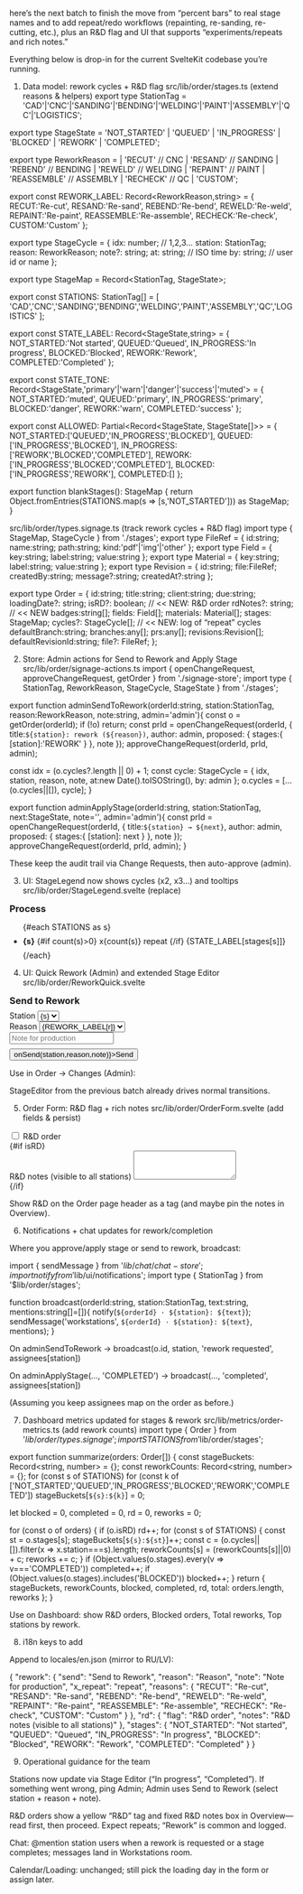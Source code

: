 here’s the next batch to finish the move from “percent bars” to real stage names and to add repeat/redo workflows (repainting, re-sanding, re-cutting, etc.), plus an R&D flag and UI that supports “experiments/repeats and rich notes.”

Everything below is drop-in for the current SvelteKit codebase you’re running.

1) Data model: rework cycles + R&D flag
src/lib/order/stages.ts (extend reasons & helpers)
export type StationTag =
  'CAD'|'CNC'|'SANDING'|'BENDING'|'WELDING'|'PAINT'|'ASSEMBLY'|'QC'|'LOGISTICS';

export type StageState =
  'NOT_STARTED' | 'QUEUED' | 'IN_PROGRESS' | 'BLOCKED' | 'REWORK' | 'COMPLETED';

export type ReworkReason =
  | 'RECUT'      // CNC
  | 'RESAND'     // SANDING
  | 'REBEND'     // BENDING
  | 'REWELD'     // WELDING
  | 'REPAINT'    // PAINT
  | 'REASSEMBLE' // ASSEMBLY
  | 'RECHECK'    // QC
  | 'CUSTOM';

export const REWORK_LABEL: Record<ReworkReason,string> = {
  RECUT:'Re-cut', RESAND:'Re-sand', REBEND:'Re-bend', REWELD:'Re-weld',
  REPAINT:'Re-paint', REASSEMBLE:'Re-assemble', RECHECK:'Re-check', CUSTOM:'Custom'
};

export type StageCycle = {
  idx: number;            // 1,2,3…
  station: StationTag;
  reason: ReworkReason;
  note?: string;
  at: string;             // ISO time
  by: string;             // user id or name
};

export type StageMap = Record<StationTag, StageState>;

export const STATIONS: StationTag[] = [
  'CAD','CNC','SANDING','BENDING','WELDING','PAINT','ASSEMBLY','QC','LOGISTICS'
];

export const STATE_LABEL: Record<StageState,string> = {
  NOT_STARTED:'Not started', QUEUED:'Queued', IN_PROGRESS:'In progress',
  BLOCKED:'Blocked', REWORK:'Rework', COMPLETED:'Completed'
};

export const STATE_TONE: Record<StageState,'primary'|'warn'|'danger'|'success'|'muted'> = {
  NOT_STARTED:'muted', QUEUED:'primary', IN_PROGRESS:'primary',
  BLOCKED:'danger', REWORK:'warn', COMPLETED:'success'
};

export const ALLOWED: Partial<Record<StageState, StageState[]>> = {
  NOT_STARTED:['QUEUED','IN_PROGRESS','BLOCKED'],
  QUEUED:['IN_PROGRESS','BLOCKED'],
  IN_PROGRESS:['REWORK','BLOCKED','COMPLETED'],
  REWORK:['IN_PROGRESS','BLOCKED','COMPLETED'],
  BLOCKED:['IN_PROGRESS','REWORK'],
  COMPLETED:[]
};

export function blankStages(): StageMap {
  return Object.fromEntries(STATIONS.map(s => [s,'NOT_STARTED'])) as StageMap;
}

src/lib/order/types.signage.ts (track rework cycles + R&D flag)
import type { StageMap, StageCycle } from './stages';
export type FileRef = { id:string; name:string; path:string; kind:'pdf'|'img'|'other' };
export type Field = { key:string; label:string; value:string };
export type Material = { key:string; label:string; value:string };
export type Revision = { id:string; file:FileRef; createdBy:string; message?:string; createdAt?:string };

export type Order = {
  id:string; title:string; client:string; due:string;
  loadingDate?: string;
  isRD?: boolean;             // << NEW: R&D order
  rdNotes?: string;           // << NEW
  badges:string[];
  fields: Field[];
  materials: Material[];
  stages: StageMap;
  cycles?: StageCycle[];      // << NEW: log of “repeat” cycles
  defaultBranch:string; branches:any[];
  prs:any[]; revisions:Revision[]; defaultRevisionId:string;
  file?: FileRef;
};

2) Store: Admin actions for Send to Rework and Apply Stage
src/lib/order/signage-actions.ts
import { openChangeRequest, approveChangeRequest, getOrder } from './signage-store';
import type { StationTag, ReworkReason, StageCycle, StageState } from './stages';

export function adminSendToRework(orderId:string, station:StationTag, reason:ReworkReason, note:string, admin='admin'){
  const o = getOrder(orderId); if (!o) return;
  const prId = openChangeRequest(orderId, {
    title:`${station}: rework (${reason})`,
    author: admin,
    proposed: { stages:{ [station]:'REWORK' } },
    note
  });
  approveChangeRequest(orderId, prId, admin);

  const idx = (o.cycles?.length || 0) + 1;
  const cycle: StageCycle = { idx, station, reason, note, at:new Date().toISOString(), by: admin };
  o.cycles = [...(o.cycles||[]), cycle];
}

export function adminApplyStage(orderId:string, station:StationTag, next:StageState, note='', admin='admin'){
  const prId = openChangeRequest(orderId, {
    title:`${station} → ${next}`, author: admin,
    proposed: { stages:{ [station]: next } }, note
  });
  approveChangeRequest(orderId, prId, admin);
}


These keep the audit trail via Change Requests, then auto-approve (admin).

3) UI: StageLegend now shows cycles (x2, x3…) and tooltips
src/lib/order/StageLegend.svelte (replace)
<script lang="ts">
  import Badge from '$lib/ui/Badge.svelte';
  import { STATE_LABEL, STATE_TONE, STATIONS, type StageCycle } from './stages';
  export let stages: Record<string,string> = {};
  export let cycles: StageCycle[] = [];

  function count(s: string){ return cycles.filter(c => c.station===s).length; }
  function detail(s: string){
    return cycles.filter(c=>c.station===s).map(c=>`${c.idx}. ${c.reason}${c.note?` – ${c.note}`:''}`).join('\n');
  }
</script>

<div class="card">
  <h3 style="margin:0 0 8px 0">Process</h3>
  <ul style="display:grid;gap:8px">
    {#each STATIONS as s}
      <li class="row" style="justify-content:space-between; align-items:center">
        <span class="row" style="gap:6px">
          <b>{s}</b>
          {#if count(s)>0}
            <span class="tag badge-warn" title={detail(s)}>x{count(s)} repeat</span>
          {/if}
        </span>
        <Badge tone={STATE_TONE[stages[s]]}>{STATE_LABEL[stages[s]]}</Badge>
      </li>
    {/each}
  </ul>
</div>

4) UI: Quick Rework (Admin) and extended Stage Editor
src/lib/order/ReworkQuick.svelte
<script lang="ts">
  import { STATIONS, type StationTag, type ReworkReason, REWORK_LABEL } from './stages';
  import Input from '$lib/ui/Input.svelte';
  import Button from '$lib/ui/Button.svelte';

  export let onSend: (station:StationTag, reason:ReworkReason, note:string)=>void = ()=>{};
  let station: StationTag = 'CNC';
  let reason: ReworkReason = 'RECUT';
  let note = '';

  const OPTIONS: Record<StationTag, ReworkReason[]> = {
    CAD:['CUSTOM'],
    CNC:['RECUT','CUSTOM'],
    SANDING:['RESAND','CUSTOM'],
    BENDING:['REBEND','CUSTOM'],
    WELDING:['REWELD','CUSTOM'],
    PAINT:['REPAINT','CUSTOM'],
    ASSEMBLY:['REASSEMBLE','CUSTOM'],
    QC:['RECHECK','CUSTOM'],
    LOGISTICS:['CUSTOM']
  };
</script>

<div class="card">
  <h3 style="margin:0 0 8px 0">Send to Rework</h3>
  <div class="grid" style="grid-template-columns:1fr 1fr">
    <div>
      <label class="muted">Station</label>
      <select class="rf-input" bind:value={station}>
        {#each STATIONS as s}<option value={s}>{s}</option>{/each}
      </select>
    </div>
    <div>
      <label class="muted">Reason</label>
      <select class="rf-input" bind:value={reason}>
        {#each OPTIONS[station] as r}<option value={r}>{REWORK_LABEL[r]}</option>{/each}
      </select>
    </div>
    <div style="grid-column:span 2"><Input bind:value={note} placeholder="Note for production" /></div>
  </div>
  <div class="row" style="margin-top:8px"><Button on:click={()=>onSend(station,reason,note)}>Send</Button></div>
</div>


Use in Order → Changes (Admin):

<script>
  import ReworkQuick from '$lib/order/ReworkQuick.svelte';
  import { adminSendToRework } from '$lib/order/signage-actions';
  function sendRework(station, reason, note){
    adminSendToRework(o.id, station, reason, note, 'admin');
    o = getOrder(id)!;
  }
</script>
<ReworkQuick onSend={sendRework} />


StageEditor from the previous batch already drives normal transitions.

5) Order Form: R&D flag + rich notes
src/lib/order/OrderForm.svelte (add fields & persist)
<script lang="ts">
  // ...existing imports
  let isRD = false;     // NEW
  let rdNotes = '';     // NEW
  // in create():
  createOrder({
    id, title, client, due, isRD, rdNotes,
    badges: isRD ? ['OPEN','R&D'] : ['OPEN','IN_PROGRESS'],
    // ...
  });
</script>

<!-- Basics card: add -->
<div style="grid-column:span 2" class="row">
  <label class="tag"><input type="checkbox" bind:checked={isRD} /> R&D order</label>
</div>
{#if isRD}
  <div style="grid-column:span 2">
    <label class="muted">R&D notes (visible to all stations)</label>
    <textarea class="rf-input" rows="3" bind:value={rdNotes}></textarea>
  </div>
{/if}


Show R&D on the Order page header as a tag (and maybe pin the notes in Overview).

6) Notifications + chat updates for rework/completion

Where you approve/apply stage or send to rework, broadcast:

import { sendMessage } from '$lib/chat/chat-store';
import { notify } from '$lib/ui/notifications';
import type { StationTag } from '$lib/order/stages';

function broadcast(orderId:string, station:StationTag, text:string, mentions:string[]=[]){
  notify(`${orderId} · ${station}: ${text}`);
  sendMessage('workstations', `${orderId} · ${station}: ${text}`, mentions);
}


On adminSendToRework → broadcast(o.id, station, 'rework requested', assignees[station])

On adminApplyStage(..., 'COMPLETED') → broadcast(..., 'completed', assignees[station])

(Assuming you keep assignees map on the order as before.)

7) Dashboard metrics updated for stages & rework
src/lib/metrics/order-metrics.ts (add rework counts)
import type { Order } from '$lib/order/types.signage';
import { STATIONS } from '$lib/order/stages';

export function summarize(orders: Order[]) {
  const stageBuckets: Record<string, number> = {};
  const reworkCounts: Record<string, number> = {};
  for (const s of STATIONS) for (const k of ['NOT_STARTED','QUEUED','IN_PROGRESS','BLOCKED','REWORK','COMPLETED'])
    stageBuckets[`${s}:${k}`] = 0;

  let blocked = 0, completed = 0, rd = 0, reworks = 0;

  for (const o of orders) {
    if (o.isRD) rd++;
    for (const s of STATIONS) {
      const st = o.stages[s];
      stageBuckets[`${s}:${st}`]++;
      const c = (o.cycles||[]).filter(x => x.station===s).length;
      reworkCounts[s] = (reworkCounts[s]||0) + c;
      reworks += c;
    }
    if (Object.values(o.stages).every(v => v==='COMPLETED')) completed++;
    if (Object.values(o.stages).includes('BLOCKED')) blocked++;
  }
  return { stageBuckets, reworkCounts, blocked, completed, rd, total: orders.length, reworks };
}


Use on Dashboard: show R&D orders, Blocked orders, Total reworks, Top stations by rework.

8) i18n keys to add

Append to locales/en.json (mirror to RU/LV):

{
  "rework": {
    "send": "Send to Rework",
    "reason": "Reason",
    "note": "Note for production",
    "x_repeat": "repeat",
    "reasons": {
      "RECUT": "Re-cut",
      "RESAND": "Re-sand",
      "REBEND": "Re-bend",
      "REWELD": "Re-weld",
      "REPAINT": "Re-paint",
      "REASSEMBLE": "Re-assemble",
      "RECHECK": "Re-check",
      "CUSTOM": "Custom"
    }
  },
  "rd": {
    "flag": "R&D order",
    "notes": "R&D notes (visible to all stations)"
  },
  "stages": {
    "NOT_STARTED": "Not started",
    "QUEUED": "Queued",
    "IN_PROGRESS": "In progress",
    "BLOCKED": "Blocked",
    "REWORK": "Rework",
    "COMPLETED": "Completed"
  }
}

9) Operational guidance for the team

Stations now update via Stage Editor (“In progress”, “Completed”). If something went wrong, ping Admin; Admin uses Send to Rework (select station + reason + note).

R&D orders show a yellow “R&D” tag and fixed R&D notes box in Overview—read first, then proceed. Expect repeats; “Rework” is common and logged.

Chat: @mention station users when a rework is requested or a stage completes; messages land in Workstations room.

Calendar/Loading: unchanged; still pick the loading day in the form or assign later.